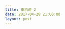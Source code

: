 ```yaml
---
title: 東京遊 2
date: 2017-04-28 21:00:00
layout: post
---
```

<script src="/js/lazyload.min.js"></script>

<a href="http://cdn.maintao.com/photo/origin/20170422091010_39a0cdb0ceac363c3b2bb8c96d169d2d.jpg" target="_blank"><img class="lazy" data-original="http://cdn.maintao.com/photo/slim/20170422091010_39a0cdb0ceac363c3b2bb8c96d169d2d.jpg"/></a>
<a href="http://cdn.maintao.com/photo/origin/20170423003542_5fc8a3ff9651efc98f45f987f9301064.jpg" target="_blank"><img class="lazy" data-original="http://cdn.maintao.com/photo/slim/20170423003542_5fc8a3ff9651efc98f45f987f9301064.jpg"/></a>
<a href="http://cdn.maintao.com/photo/origin/20170423003725_cbc85499279ca157abdbf0cd7edb910c.jpg" target="_blank"><img class="lazy" data-original="http://cdn.maintao.com/photo/slim/20170423003725_cbc85499279ca157abdbf0cd7edb910c.jpg"/></a>
<a href="http://cdn.maintao.com/photo/origin/20170423011731_1bc045df7e2b05071237c31d44acda04.jpg" target="_blank"><img class="lazy" data-original="http://cdn.maintao.com/photo/slim/20170423011731_1bc045df7e2b05071237c31d44acda04.jpg"/></a>
<a href="http://cdn.maintao.com/photo/origin/20170423014231_8f02a64c399dc05b88da73cccb7659d7.jpg" target="_blank"><img class="lazy" data-original="http://cdn.maintao.com/photo/slim/20170423014231_8f02a64c399dc05b88da73cccb7659d7.jpg"/></a>
<a href="http://cdn.maintao.com/photo/origin/20170423015521_91d3841aaf05e63c6bc56251dff188ac.jpg" target="_blank"><img class="lazy" data-original="http://cdn.maintao.com/photo/slim/20170423015521_91d3841aaf05e63c6bc56251dff188ac.jpg"/></a>
<a href="http://cdn.maintao.com/photo/origin/20170423015908_7245868eccd016a8b784fdd6edfeb8b3.jpg" target="_blank"><img class="lazy" data-original="http://cdn.maintao.com/photo/slim/20170423015908_7245868eccd016a8b784fdd6edfeb8b3.jpg"/></a>
<a href="http://cdn.maintao.com/photo/origin/20170423015933_0ca33df5c85d5db4765d999ca526ed2d.jpg" target="_blank"><img class="lazy" data-original="http://cdn.maintao.com/photo/slim/20170423015933_0ca33df5c85d5db4765d999ca526ed2d.jpg"/></a>
<a href="http://cdn.maintao.com/photo/origin/20170423020037_12bb856671c0a16dc47da4e27987262a.jpg" target="_blank"><img class="lazy" data-original="http://cdn.maintao.com/photo/slim/20170423020037_12bb856671c0a16dc47da4e27987262a.jpg"/></a>
<a href="http://cdn.maintao.com/photo/origin/20170423020326_e2e256822643802853190cab0e9336bb.jpg" target="_blank"><img class="lazy" data-original="http://cdn.maintao.com/photo/slim/20170423020326_e2e256822643802853190cab0e9336bb.jpg"/></a>
<a href="http://cdn.maintao.com/photo/origin/20170423021344_e5c5daeb0367d435945f79d2455b76cb.jpg" target="_blank"><img class="lazy" data-original="http://cdn.maintao.com/photo/slim/20170423021344_e5c5daeb0367d435945f79d2455b76cb.jpg"/></a>
<a href="http://cdn.maintao.com/photo/origin/20170423021351_0f7d9983cb280dd03bdccc451f6d9393.jpg" target="_blank"><img class="lazy" data-original="http://cdn.maintao.com/photo/slim/20170423021351_0f7d9983cb280dd03bdccc451f6d9393.jpg"/></a>
<a href="http://cdn.maintao.com/photo/origin/20170423021359_1926d2d3f90e40b4c642d98d1f6701cc.jpg" target="_blank"><img class="lazy" data-original="http://cdn.maintao.com/photo/slim/20170423021359_1926d2d3f90e40b4c642d98d1f6701cc.jpg"/></a>
<a href="http://cdn.maintao.com/photo/origin/20170423021741_65be7aee7f221a2eb6f4825265ca9f4a.jpg" target="_blank"><img class="lazy" data-original="http://cdn.maintao.com/photo/slim/20170423021741_65be7aee7f221a2eb6f4825265ca9f4a.jpg"/></a>
<a href="http://cdn.maintao.com/photo/origin/20170423021806_0954bd71e9afcdbaf02e3788574b8475.jpg" target="_blank"><img class="lazy" data-original="http://cdn.maintao.com/photo/slim/20170423021806_0954bd71e9afcdbaf02e3788574b8475.jpg"/></a>
<a href="http://cdn.maintao.com/photo/origin/20170423023528_06149228a003006575b0cdbf6f4d6ce1.jpg" target="_blank"><img class="lazy" data-original="http://cdn.maintao.com/photo/slim/20170423023528_06149228a003006575b0cdbf6f4d6ce1.jpg"/></a>
<a href="http://cdn.maintao.com/photo/origin/20170423023555_d2536bff0fd10a0d6b4d7938ed577bf0.jpg" target="_blank"><img class="lazy" data-original="http://cdn.maintao.com/photo/slim/20170423023555_d2536bff0fd10a0d6b4d7938ed577bf0.jpg"/></a>
<a href="http://cdn.maintao.com/photo/origin/20170423023932_69b820cf8480686237b6cf2891836f17.jpg" target="_blank"><img class="lazy" data-original="http://cdn.maintao.com/photo/slim/20170423023932_69b820cf8480686237b6cf2891836f17.jpg"/></a>
<a href="http://cdn.maintao.com/photo/origin/20170424053839_071ce9ec5a421a51a315a06f88b83f0b.jpg" target="_blank"><img class="lazy" data-original="http://cdn.maintao.com/photo/slim/20170424053839_071ce9ec5a421a51a315a06f88b83f0b.jpg"/></a>
<a href="http://cdn.maintao.com/photo/origin/20170424054524_97b481a6b2d5b3569e5f64d3f4cd5b1e.jpg" target="_blank"><img class="lazy" data-original="http://cdn.maintao.com/photo/slim/20170424054524_97b481a6b2d5b3569e5f64d3f4cd5b1e.jpg"/></a>

